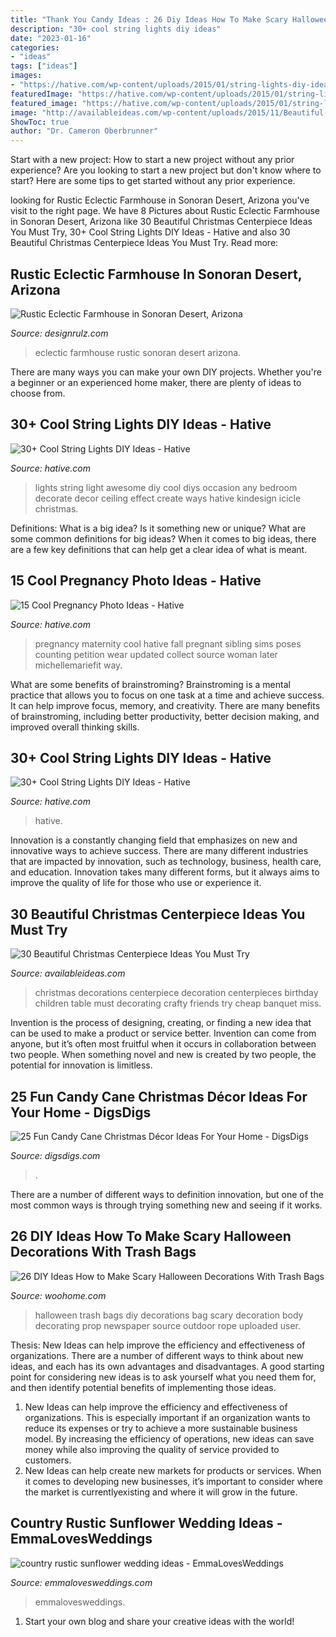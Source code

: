 ```yaml
---
title: "Thank You Candy Ideas : 26 Diy Ideas How To Make Scary Halloween Decorations With Trash Bags"
description: "30+ cool string lights diy ideas"
date: "2023-01-16"
categories:
- "ideas"
tags: ["ideas"]
images:
- "https://hative.com/wp-content/uploads/2015/01/string-lights-diy-ideas/6-string-lights-diy-ideas.jpg"
featuredImage: "https://hative.com/wp-content/uploads/2015/01/string-lights-diy-ideas/6-string-lights-diy-ideas.jpg"
featured_image: "https://hative.com/wp-content/uploads/2015/01/string-lights-diy-ideas/6-string-lights-diy-ideas.jpg"
image: "http://availableideas.com/wp-content/uploads/2015/11/Beautiful-Christmas-Centerpieces-23.jpg"
ShowToc: true
author: "Dr. Cameron Oberbrunner"
---
```



Start with a new project: How to start a new project without any prior experience?
Are you looking to start a new project but don't know where to start? Here are some tips to get started without any prior experience.

	

		
looking for Rustic Eclectic Farmhouse in Sonoran Desert, Arizona you've visit to the right page. We have 8 Pictures about Rustic Eclectic Farmhouse in Sonoran Desert, Arizona like 30 Beautiful Christmas Centerpiece Ideas You Must Try, 30+ Cool String Lights DIY Ideas - Hative and also 30 Beautiful Christmas Centerpiece Ideas You Must Try. Read more:
		
    
## Rustic Eclectic Farmhouse In Sonoran Desert, Arizona

<img loading=lazy src="https://cdn.designrulz.com/wp-content/uploads/2014/06/eclectic-farmhouse-ddesignrulz-6.jpg" onerror="this.onerror=null;this.src='https://tse2.mm.bing.net/th?id=OIP.BjjP4Yj4ov72KejkgBwDDQHaKI&amp;pid=15.1';" alt="Rustic Eclectic Farmhouse in Sonoran Desert, Arizona">

_Source: designrulz.com_

>eclectic farmhouse rustic sonoran desert arizona. 

	

There are many ways you can make your own DIY projects. Whether you're a beginner or an experienced home maker, there are plenty of ideas to choose from.

    
## 30+ Cool String Lights DIY Ideas - Hative

<img loading=lazy src="https://hative.com/wp-content/uploads/2015/01/string-lights-diy-ideas/6-string-lights-diy-ideas.jpg" onerror="this.onerror=null;this.src='https://tse3.mm.bing.net/th?id=OIP.HcKmnDt_NUdBYLV8zCbjSQHaJ6&amp;pid=15.1';" alt="30+ Cool String Lights DIY Ideas - Hative">

_Source: hative.com_

>lights string light awesome diy cool diys occasion any bedroom decorate decor ceiling effect create ways hative kindesign icicle christmas. 

	

Definitions: What is a big idea? Is it something new or unique? What are some common definitions for big ideas?
When it comes to big ideas, there are a few key definitions that can help get a clear idea of what is meant.

    
## 15 Cool Pregnancy Photo Ideas - Hative

<img loading=lazy src="https://hative.com/wp-content/uploads/2014/11/pregnancy-photo-ideas/7-cool-pregnancy-photo-ideas.jpg" onerror="this.onerror=null;this.src='https://tse2.mm.bing.net/th?id=OIP.4LD72bU6nJ_gEpIry0L_8wHaLH&amp;pid=15.1';" alt="15 Cool Pregnancy Photo Ideas - Hative">

_Source: hative.com_

>pregnancy maternity cool hative fall pregnant sibling sims poses counting petition wear updated collect source woman later michellemariefit way. 

	

What are some benefits of brainstroming?
Brainstroming is a mental practice that allows you to focus on one task at a time and achieve success. It can help improve focus, memory, and creativity. There are many benefits of brainstroming, including better productivity, better decision making, and improved overall thinking skills.

    
## 30+ Cool String Lights DIY Ideas - Hative

<img loading=lazy src="http://hative.com/wp-content/uploads/2015/01/string-lights-diy-ideas/15-string-lights-diy-ideas.jpg" onerror="this.onerror=null;this.src='https://tse4.mm.bing.net/th?id=OIP.8_MbPe9P1zdsin5ir-VOTQHaJ3&amp;pid=15.1';" alt="30+ Cool String Lights DIY Ideas - Hative">

_Source: hative.com_

>hative. 

	

Innovation is a constantly changing field that emphasizes on new and innovative ways to achieve success. There are many different industries that are impacted by innovation, such as technology, business, health care, and education. Innovation takes many different forms, but it always aims to improve the quality of life for those who use or experience it.

    
## 30 Beautiful Christmas Centerpiece Ideas You Must Try

<img loading=lazy src="http://availableideas.com/wp-content/uploads/2015/11/Beautiful-Christmas-Centerpieces-23.jpg" onerror="this.onerror=null;this.src='https://tse4.mm.bing.net/th?id=OIP.bpDxslBYTWBbi-lL1piCugHaJ4&amp;pid=15.1';" alt="30 Beautiful Christmas Centerpiece Ideas You Must Try">

_Source: availableideas.com_

>christmas decorations centerpiece decoration centerpieces birthday children table must decorating crafty friends try cheap banquet miss. 

	

Invention is the process of designing, creating, or finding a new idea that can be used to make a product or service better. Invention can come from anyone, but it’s often most fruitful when it occurs in collaboration between two people. When something novel and new is created by two people, the potential for innovation is limitless.

    
## 25 Fun Candy Cane Christmas Décor Ideas For Your Home - DigsDigs

<img loading=lazy src="https://www.digsdigs.com/photos/fun-candy-cane-christmas-decor-ideas-for-your-home-15-554x836.jpg" onerror="this.onerror=null;this.src='https://tse1.mm.bing.net/th?id=OIP.hLE779D8X4wpd8wafllPJgHaLL&amp;pid=15.1';" alt="25 Fun Candy Cane Christmas Décor Ideas For Your Home - DigsDigs">

_Source: digsdigs.com_

>. 

	

There are a number of different ways to definition innovation, but one of the most common ways is through trying something new and seeing if it works.

    
## 26 DIY Ideas How To Make Scary Halloween Decorations With Trash Bags

<img loading=lazy src="http://www.woohome.com/wp-content/uploads/2013/10/Diy-Halloween-items-With-Trash-Bags-7-2.jpg" onerror="this.onerror=null;this.src='https://tse3.mm.bing.net/th?id=OIP.lUSX6RPEDdUhbOMG1u6oogHaJ4&amp;pid=15.1';" alt="26 DIY Ideas How to Make Scary Halloween Decorations With Trash Bags">

_Source: woohome.com_

>halloween trash bags diy decorations bag scary decoration body decorating prop newspaper source outdoor rope uploaded user. 

	

Thesis:
New Ideas can help improve the efficiency and effectiveness of organizations.
There are a number of different ways to think about new ideas, and each has its own advantages and disadvantages. A good starting point for considering new ideas is to ask yourself what you need them for, and then identify potential benefits of implementing those ideas.
1) New Ideas can help improve the efficiency and effectiveness of organizations.  This is especially important if an organization wants to reduce its expenses or try to achieve a more sustainable business model. By increasing the efficiency of operations, new ideas can save money while also improving the quality of service provided to customers. 
2) New Ideas can help create new markets for products or services. When it comes to developing new businesses, it’s important to consider where the market is currentlyexisting and where it will grow in the future.

    
## Country Rustic Sunflower Wedding Ideas - EmmaLovesWeddings

<img loading=lazy src="https://emmalovesweddings.com/wp-content/uploads/2019/08/country-rustic-sunflower-wedding-ideas-560x765.jpg" onerror="this.onerror=null;this.src='https://tse1.mm.bing.net/th?id=OIP.aBPYq8vEx90Gir-SbxqrKAHaKH&amp;pid=15.1';" alt="country rustic sunflower wedding ideas - EmmaLovesWeddings">

_Source: emmalovesweddings.com_

>emmalovesweddings. 

	

1. Start your own blog and share your creative ideas with the world!

